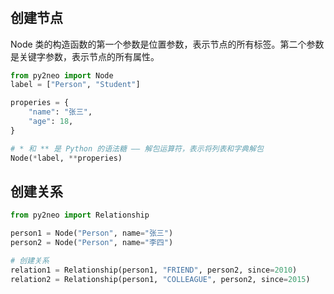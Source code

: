 #

## 创建节点

Node 类的构造函数的第一个参数是位置参数，表示节点的所有标签。第二个参数是关键字参数，表示节点的所有属性。

```python
from py2neo import Node
label = ["Person", "Student"]

properies = {
    "name": "张三",
    "age": 18,
}

# * 和 ** 是 Python 的语法糖 —— 解包运算符，表示将列表和字典解包
Node(*label, **properies)
```

## 创建关系

```python
from py2neo import Relationship

person1 = Node("Person", name="张三")
person2 = Node("Person", name="李四")

# 创建关系
relation1 = Relationship(person1, "FRIEND", person2, since=2010)
relation2 = Relationship(person1, "COLLEAGUE", person2, since=2015)
```
